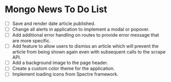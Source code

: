 # Mongo News To Do List
- [ ] Save and render date article published.
- [ ] Change all alerts in application to implement a modal or popover.
- [ ] Add additional error handling on routes to provide error message that are more specific.
- [ ] Add feature to allow users to dismiss an article which will prevent the article from being 
shown again even with subsequent calls to the scrape API.
- [ ] Add a background image to the page header.
- [ ] Create a custom color theme for the application.
- [ ] Implement loading icons from Spectre framework.